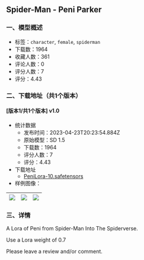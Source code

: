 ## Spider-Man - Peni Parker
### 一、模型概述

- 标签：`character`, `female`, `spiderman`
- 下载数：1964
- 收藏人数：361
- 评论人数：0
- 评分人数：7
- 评分：4.43

### 二、下载地址（共1个版本）

#### [版本1/共1个版本] v1.0

- 统计数据
  - 发布时间：2023-04-23T20:23:54.884Z
  - 原始模型：SD 1.5
  - 下载数：1964
  - 评分人数：7
  - 评分：4.43
- 下载地址
  - [PeniLora-10.safetensors](https://civitai.com/api/download/models/53530)
- 样例图像：

| <img src="https://image.civitai.com/xG1nkqKTMzGDvpLrqFT7WA/2fcbe810-48c8-4072-4c5f-e9a0472b3f00/width=450/578870.jpeg" /> | <img src="https://image.civitai.com/xG1nkqKTMzGDvpLrqFT7WA/a8991294-ed95-4b35-6d88-5038449cf800/width=450/578872.jpeg" /> | <img src="https://image.civitai.com/xG1nkqKTMzGDvpLrqFT7WA/c153722f-5846-4414-0802-213dfa497000/width=450/578871.jpeg" /> |
| ---- | ---- | ---- |


### 三、详情
<p>A Lora of Peni from Spider-Man Into The Spiderverse.</p><p>Use a Lora weight of 0.7</p><p>Please leave a review and/or comment.</p>